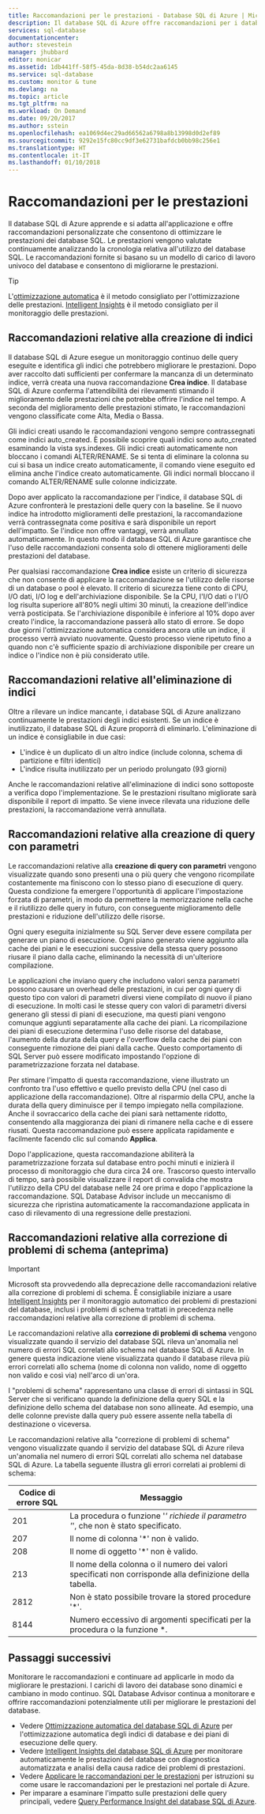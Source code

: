```yaml
---
title: Raccomandazioni per le prestazioni - Database SQL di Azure | Microsoft Docs
description: Il database SQL di Azure offre raccomandazioni per i database SQL esistenti che consentono di migliorare le prestazioni correnti delle query.
services: sql-database
documentationcenter: 
author: stevestein
manager: jhubbard
editor: monicar
ms.assetid: 1db441ff-58f5-45da-8d38-b54dc2aa6145
ms.service: sql-database
ms.custom: monitor & tune
ms.devlang: na
ms.topic: article
ms.tgt_pltfrm: na
ms.workload: On Demand
ms.date: 09/20/2017
ms.author: sstein
ms.openlocfilehash: ea1069d4ec29ad66562a6798a8b13998d0d2ef89
ms.sourcegitcommit: 9292e15fc80cc9df3e62731bafdcb0bb98c256e1
ms.translationtype: HT
ms.contentlocale: it-IT
ms.lasthandoff: 01/10/2018
---
```

# <a name="performance-recommendations"></a>Raccomandazioni per le prestazioni

Il database SQL di Azure apprende e si adatta all'applicazione e offre raccomandazioni personalizzate che consentono di ottimizzare le prestazioni dei database SQL. Le prestazioni vengono valutate continuamente analizzando la cronologia relativa all'utilizzo del database SQL. Le raccomandazioni fornite si basano su un modello di carico di lavoro univoco del database e consentono di migliorarne le prestazioni.

> [!TIP]
> L'[ottimizzazione automatica](sql-database-automatic-tuning.md) è il metodo consigliato per l'ottimizzazione delle prestazioni. [Intelligent Insights](sql-database-intelligent-insights.md) è il metodo consigliato per il monitoraggio delle prestazioni. 
>

## <a name="create-index-recommendations"></a>Raccomandazioni relative alla creazione di indici
Il database SQL di Azure esegue un monitoraggio continuo delle query eseguite e identifica gli indici che potrebbero migliorare le prestazioni. Dopo aver raccolto dati sufficienti per confermare la mancanza di un determinato indice, verrà creata una nuova raccomandazione **Crea indice**. Il database SQL di Azure conferma l'attendibilità dei rilevamenti stimando il miglioramento delle prestazioni che potrebbe offrire l'indice nel tempo. A seconda del miglioramento delle prestazioni stimato, le raccomandazioni vengono classificate come Alta, Media o Bassa. 

Gli indici creati usando le raccomandazioni vengono sempre contrassegnati come indici auto_created. È possibile scoprire quali indici sono auto_created esaminando la vista sys.indexes. Gli indici creati automaticamente non bloccano i comandi ALTER/RENAME. Se si tenta di eliminare la colonna su cui si basa un indice creato automaticamente, il comando viene eseguito ed elimina anche l'indice creato automaticamente. Gli indici normali bloccano il comando ALTER/RENAME sulle colonne indicizzate.

Dopo aver applicato la raccomandazione per l'indice, il database SQL di Azure confronterà le prestazioni delle query con la baseline. Se il nuovo indice ha introdotto miglioramenti delle prestazioni, la raccomandazione verrà contrassegnata come positiva e sarà disponibile un report dell'impatto. Se l'indice non offre vantaggi, verrà annullato automaticamente. In questo modo il database SQL di Azure garantisce che l'uso delle raccomandazioni consenta solo di ottenere miglioramenti delle prestazioni del database.

Per qualsiasi raccomandazione **Crea indice** esiste un criterio di sicurezza che non consente di applicare la raccomandazione se l'utilizzo delle risorse di un database o pool è elevato. Il criterio di sicurezza tiene conto di CPU, I/O dati, I/O log e dell'archiviazione disponibile. Se la CPU, l'I/O dati o l'I/O log risulta superiore all'80% negli ultimi 30 minuti, la creazione dell'indice verrà posticipata. Se l'archiviazione disponibile è inferiore al 10% dopo aver creato l'indice, la raccomandazione passerà allo stato di errore. Se dopo due giorni l'ottimizzazione automatica considera ancora utile un indice, il processo verrà avviato nuovamente. Questo processo viene ripetuto fino a quando non c'è sufficiente spazio di archiviazione disponibile per creare un indice o l'indice non è più considerato utile.

## <a name="drop-index-recommendations"></a>Raccomandazioni relative all'eliminazione di indici
Oltre a rilevare un indice mancante, i database SQL di Azure analizzano continuamente le prestazioni degli indici esistenti. Se un indice è inutilizzato, il database SQL di Azure proporrà di eliminarlo. L'eliminazione di un indice è consigliabile in due casi:
* L'indice è un duplicato di un altro indice (include colonna, schema di partizione e filtri identici)
* L'indice risulta inutilizzato per un periodo prolungato (93 giorni)

Anche le raccomandazioni relative all'eliminazione di indici sono sottoposte a verifica dopo l'implementazione. Se le prestazioni risultano migliorate sarà disponibile il report di impatto. Se viene invece rilevata una riduzione delle prestazioni, la raccomandazione verrà annullata.


## <a name="parameterize-queries-recommendations"></a>Raccomandazioni relative alla creazione di query con parametri
Le raccomandazioni relative alla **creazione di query con parametri** vengono visualizzate quando sono presenti una o più query che vengono ricompilate costantemente ma finiscono con lo stesso piano di esecuzione di query. Questa condizione fa emergere l'opportunità di applicare l'impostazione forzata di parametri, in modo da permettere la memorizzazione nella cache e il riutilizzo delle query in futuro, con conseguente miglioramento delle prestazioni e riduzione dell'utilizzo delle risorse. 

Ogni query eseguita inizialmente su SQL Server deve essere compilata per generare un piano di esecuzione. Ogni piano generato viene aggiunto alla cache dei piani e le esecuzioni successive della stessa query possono riusare il piano dalla cache, eliminando la necessità di un'ulteriore compilazione. 

Le applicazioni che inviano query che includono valori senza parametri possono causare un overhead delle prestazioni, in cui per ogni query di questo tipo con valori di parametri diversi viene compilato di nuovo il piano di esecuzione. In molti casi le stesse query con valori di parametri diversi generano gli stessi di piani di esecuzione, ma questi piani vengono comunque aggiunti separatamente alla cache dei piani. La ricompilazione dei piani di esecuzione determina l'uso delle risorse del database, l'aumento della durata della query e l'overflow della cache dei piani con conseguente rimozione dei piani dalla cache. Questo comportamento di SQL Server può essere modificato impostando l'opzione di parametrizzazione forzata nel database. 

Per stimare l'impatto di questa raccomandazione, viene illustrato un confronto tra l'uso effettivo e quello previsto della CPU (nel caso di applicazione della raccomandazione). Oltre al risparmio della CPU, anche la durata della query diminuisce per il tempo impiegato nella compilazione. Anche il sovraccarico della cache dei piani sarà nettamente ridotto, consentendo alla maggioranza dei piani di rimanere nella cache e di essere riusati. Questa raccomandazione può essere applicata rapidamente e facilmente facendo clic sul comando **Applica**. 

Dopo l'applicazione, questa raccomandazione abiliterà la parametrizzazione forzata sul database entro pochi minuti e inizierà il processo di monitoraggio che dura circa 24 ore. Trascorso questo intervallo di tempo, sarà possibile visualizzare il report di convalida che mostra l'utilizzo della CPU del database nelle 24 ore prima e dopo l'applicazione la raccomandazione. SQL Database Advisor include un meccanismo di sicurezza che ripristina automaticamente la raccomandazione applicata in caso di rilevamento di una regressione delle prestazioni.

## <a name="fix-schema-issues-recommendations-preview"></a>Raccomandazioni relative alla correzione di problemi di schema (anteprima)

> [!IMPORTANT]
> Microsoft sta provvedendo alla deprecazione delle raccomandazioni relative alla correzione di problemi di schema. È consigliabile iniziare a usare [Intelligent Insights](sql-database-intelligent-insights.md) per il monitoraggio automatico dei problemi di prestazioni del database, inclusi i problemi di schema trattati in precedenza nelle raccomandazioni relative alla correzione di problemi di schema.
> 

Le raccomandazioni relative alla **correzione di problemi di schema** vengono visualizzate quando il servizio del database SQL rileva un'anomalia nel numero di errori SQL correlati allo schema nel database SQL di Azure. In genere questa indicazione viene visualizzata quando il database rileva più errori correlati allo schema (nome di colonna non valido, nome di oggetto non valido e così via) nell'arco di un'ora.

I "problemi di schema" rappresentano una classe di errori di sintassi in SQL Server che si verificano quando la definizione della query SQL e la definizione dello schema del database non sono allineate. Ad esempio, una delle colonne previste dalla query può essere assente nella tabella di destinazione o viceversa. 

Le raccomandazioni relative alla "correzione di problemi di schema" vengono visualizzate quando il servizio del database SQL di Azure rileva un'anomalia nel numero di errori SQL correlati allo schema nel database SQL di Azure. La tabella seguente illustra gli errori correlati ai problemi di schema:

| Codice di errore SQL | Messaggio |
| --- | --- |
| 201 |La procedura o funzione '*' richiede il parametro '*', che non è stato specificato. |
| 207 |Il nome di colonna '*' non è valido. |
| 208 |Il nome di oggetto '*' non è valido. |
| 213 |Il nome della colonna o il numero dei valori specificati non corrisponde alla definizione della tabella. |
| 2812 |Non è stato possibile trovare la stored procedure '*'. |
| 8144 |Numero eccessivo di argomenti specificati per la procedura o la funzione *. |

## <a name="next-steps"></a>Passaggi successivi
Monitorare le raccomandazioni e continuare ad applicarle in modo da migliorare le prestazioni. I carichi di lavoro dei database sono dinamici e cambiano in modo continuo. SQL Database Advisor continua a monitorare e offrire raccomandazioni potenzialmente utili per migliorare le prestazioni del database. 

* Vedere [Ottimizzazione automatica del database SQL di Azure](sql-database-automatic-tuning.md) per l'ottimizzazione automatica degli indici di database e dei piani di esecuzione delle query.
* Vedere [Intelligent Insights del database SQL di Azure](sql-database-intelligent-insights.md) per monitorare automaticamente le prestazioni del database con diagnostica automatizzata e analisi della causa radice dei problemi di prestazioni.
* Vedere [Applicare le raccomandazioni per le prestazioni](sql-database-advisor-portal.md) per istruzioni su come usare le raccomandazioni per le prestazioni nel portale di Azure.
* Per imparare a esaminare l'impatto sulle prestazioni delle query principali, vedere [Query Performance Insight del database SQL di Azure](sql-database-query-performance.md).


